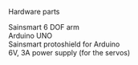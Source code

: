 Hardware parts

Sainsmart 6 DOF arm  
Arduino UNO  
Sainsmart protoshield for Arduino  
6V, 3A power supply (for the servos)  
